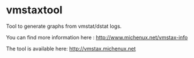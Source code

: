 vmstaxtool
==========

Tool to generate graphs from vmstat/dstat logs.

You can find more information here :
http://www.michenux.net/vmstax-info

The tool is available here:
http://vmstax.michenux.net
